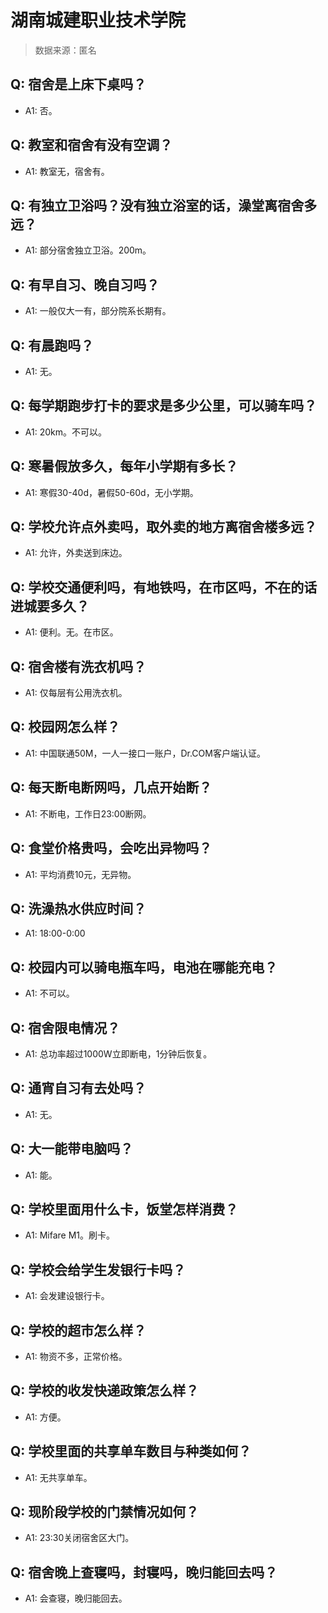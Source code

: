 # 湖南城建职业技术学院

> 数据来源：匿名

## Q: 宿舍是上床下桌吗？

- A1: 否。

## Q: 教室和宿舍有没有空调？

- A1: 教室无，宿舍有。

## Q: 有独立卫浴吗？没有独立浴室的话，澡堂离宿舍多远？

- A1: 部分宿舍独立卫浴。200m。

## Q: 有早自习、晚自习吗？

- A1: 一般仅大一有，部分院系长期有。

## Q: 有晨跑吗？

- A1: 无。

## Q: 每学期跑步打卡的要求是多少公里，可以骑车吗？

- A1: 20km。不可以。

## Q: 寒暑假放多久，每年小学期有多长？

- A1: 寒假30-40d，暑假50-60d，无小学期。

## Q: 学校允许点外卖吗，取外卖的地方离宿舍楼多远？

- A1: 允许，外卖送到床边。

## Q: 学校交通便利吗，有地铁吗，在市区吗，不在的话进城要多久？

- A1: 便利。无。在市区。

## Q: 宿舍楼有洗衣机吗？

- A1: 仅每层有公用洗衣机。

## Q: 校园网怎么样？

- A1: 中国联通50M，一人一接口一账户，Dr.COM客户端认证。

## Q: 每天断电断网吗，几点开始断？

- A1: 不断电，工作日23:00断网。

## Q: 食堂价格贵吗，会吃出异物吗？

- A1: 平均消费10元，无异物。

## Q: 洗澡热水供应时间？

- A1: 18:00-0:00

## Q: 校园内可以骑电瓶车吗，电池在哪能充电？

- A1: 不可以。

## Q: 宿舍限电情况？

- A1: 总功率超过1000W立即断电，1分钟后恢复。

## Q: 通宵自习有去处吗？

- A1: 无。

## Q: 大一能带电脑吗？

- A1: 能。

## Q: 学校里面用什么卡，饭堂怎样消费？

- A1: Mifare M1。刷卡。

## Q: 学校会给学生发银行卡吗？

- A1: 会发建设银行卡。

## Q: 学校的超市怎么样？

- A1: 物资不多，正常价格。

## Q: 学校的收发快递政策怎么样？

- A1: 方便。

## Q: 学校里面的共享单车数目与种类如何？

- A1: 无共享单车。

## Q: 现阶段学校的门禁情况如何？

- A1: 23:30关闭宿舍区大门。

## Q: 宿舍晚上查寝吗，封寝吗，晚归能回去吗？

- A1: 会查寝，晚归能回去。


